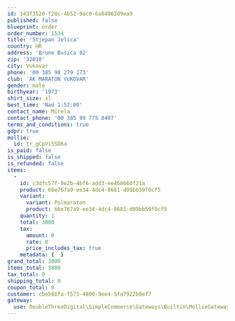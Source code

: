 ```yaml
---
id: 143f3520-f28c-4b52-9ac0-6a84062d9ea9
published: false
blueprint: order
order_number: 1534
title: 'Stjepan Jelica'
country: HR
address: 'Brune Bušića 82'
zip: '32010'
city: Vukovar
phone: '00 385 98 279 173'
club: 'AK MARATON VUKOVAR'
gender: male
birthyear: '1973'
shirt_size: xl
best_time: 'Nad 1:52:00'
contact_name: Mirela
contact_phone: '00 385 99 775 8407'
terms_and_conditions: true
gdpr: true
mollie:
  id: tr_gCpVi5SD6a
is_paid: false
is_shipped: false
is_refunded: false
items:
  -
    id: c3dfc57f-9e2b-4bf6-add3-ee46866df21a
    product: 66e767a9-ee34-4dc4-8681-d09bb59f0cf5
    variant:
      variant: Polmaraton
      product: 66e767a9-ee34-4dc4-8681-d09bb59f0cf5
    quantity: 1
    total: 3800
    tax:
      amount: 0
      rate: 0
      price_includes_tax: true
    metadata: {  }
grand_total: 3800
items_total: 3800
tax_total: 0
shipping_total: 0
coupon_total: 0
customer: cbe56bfa-f573-4800-9ee4-5fa7922b8ef7
gateway:
  use: DoubleThreeDigital\SimpleCommerce\Gateways\Builtin\MollieGateway
---
```

